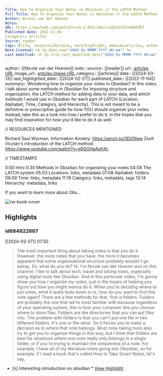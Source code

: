 ```yaml
---
Title: How to Organize Your Notes in Obsidian // the LATCH Method
Full Title: How to Organize Your Notes in Obsidian // the LATCH Method
Author: Nicole van der Hoeven
Notes: 
URL: https://youtube.com/watch?v=vS-b_RUtL1A&si=X2Qck37E7ebb6TR7
Published date: 2022-11-04
Category:: articles
Source: reader
tags: [life, resource/obsidian, work/highlight, medium/articles, author/Nicole_van_der_Hoeven, reader/reader, date/2024-02-27]
Note Created: <% tp.date.now("dddd Do MMMM YYYY HH:mm") %>
Last modified: <% tp.file.last_modified_date("dddd Do MMMM YYYY HH:mm") %>
---
```

author:: [[Nicole van der Hoeven]]
note:: 
source:: [[reader]]
url:: [articles URL](https://youtube.com/watch?v=vS-b_RUtL1A&si=X2Qck37E7ebb6TR7)
image_url:: [articles image URL](https://i.ytimg.com/vi/vS-b_RUtL1A/maxresdefault.jpg)
category:: [[articles]]
date:: [[2024-03-13]]
last_highlighted_date:: [[2024-02-27]]
published_date:: [[2022-11-04]]
summary:: Wondering how to organize your notes in Obsidian? In this video, I talk about some methods in Obsidian for imposing structure and organization, the LATCH method for adding data to your data, and which methods I would use in Obsidian for each part of LATCH (Location, Alphabet, Time, Category, and Hierarchy). This is not meant to be a definitive or prescriptive guide for how YOU should organize your notes. Instead, take this as a look into how *I* prefer to do it, in the hopes that you may find inspiration for how you'd like to do it as well.


// RESOURCES MENTIONED

Richard Saul Wurman, Information Anxiety: https://amzn.to/3DG9iew
Zsolt Viczián's introduction of the LATCH method: https://www.youtube.com/watch?v=g9QOHaAqhXc


// TIMESTAMPS

0:00 Intro
0:30 Methods in Obsidian for organizing your notes
04:08 The LATCH system
05:03 Locations: links, metadata
07:08 Alphabet: folders
09:09 Time: links, metadata
11:19 Category: links, metadata, tags
13:14 Hierarchy: metadata, links

If you want to learn more about Obs...

![rw-book-cover](https://i.ytimg.com/vi/vS-b_RUtL1A/maxresdefault.jpg)

## Highlights
### id684822667
[[2024-02-27]] 07:50
> The most important thing about taking notes is that you do it. However, the more notes that you have, the more it becomes apparent that some organizational structure probably wouldn't go astray. So, what do you do? Hi, I'm Nicole van der Hoeven and on this channel, I like to talk about tech, travel and taking notes, especially using digital tools like Obsidian. And in this particular video, I'm gonna show you how I organize my notes, just in the hopes of helping you figure out how you might wanna do it.
> When you're deciding where to put notes, what it really boils down to is, how do you want to find this note again? There are a few methods for that, first is folders. Folders are probably the one that we're most familiar with because regardless of your operating system, this is how your computer lets you choose where to store files. Folders are like directories that you can put files into. The problem with folders is that you can't put one file in two different folders.
> It's one or the other. So it forces you to make a decision as to where that note belongs. Most note-taking tools also try to get you to organize things in this way, but I think that folders are best for situations where one note really only belongs in a single folder, or if you're trying to maintain the uniqueness of a note. For example, I have all of my literature notes going into Obsidian, so for example, if I read a book that's called How to Take Smart Notes, let's say,

- [n] Interesting introduction on obsidian  * [View Highlight](https://read.readwise.io/read/01hqnd9eymf9zmxg0abqd1he10)


